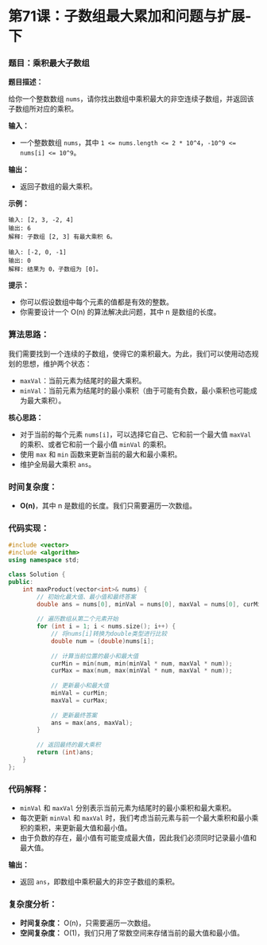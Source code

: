 # 第71课：子数组最大累加和问题与扩展-下

### **题目：乘积最大子数组**

**题目描述：**

给你一个整数数组 `nums`，请你找出数组中乘积最大的非空连续子数组，并返回该子数组所对应的乘积。

**输入：**

- 一个整数数组 `nums`，其中 `1 <= nums.length <= 2 * 10^4`，`-10^9 <= nums[i] <= 10^9`。

**输出：**

- 返回子数组的最大乘积。

**示例：**

```
输入: [2, 3, -2, 4]
输出: 6
解释: 子数组 [2, 3] 有最大乘积 6。

输入: [-2, 0, -1]
输出: 0
解释: 结果为 0，子数组为 [0]。
```

**提示：**

- 你可以假设数组中每个元素的值都是有效的整数。
- 你需要设计一个 O(n) 的算法解决此问题，其中 n 是数组的长度。

### **算法思路：**

我们需要找到一个连续的子数组，使得它的乘积最大。为此，我们可以使用动态规划的思想，维护两个状态：

- `maxVal`：当前元素为结尾时的最大乘积。
- `minVal`：当前元素为结尾时的最小乘积（由于可能有负数，最小乘积也可能成为最大乘积）。

**核心思路：**

- 对于当前的每个元素 `nums[i]`，可以选择它自己、它和前一个最大值 `maxVal` 的乘积、或者它和前一个最小值 `minVal` 的乘积。
- 使用 `max` 和 `min` 函数来更新当前的最大和最小乘积。
- 维护全局最大乘积 `ans`。

### **时间复杂度：**

- **O(n)**，其中 n 是数组的长度。我们只需要遍历一次数组。

### **代码实现：**

```cpp
#include <vector>
#include <algorithm>
using namespace std;

class Solution {
public:
    int maxProduct(vector<int>& nums) {
        // 初始化最大值、最小值和最终答案
        double ans = nums[0], minVal = nums[0], maxVal = nums[0], curMin, curMax;
        
        // 遍历数组从第二个元素开始
        for (int i = 1; i < nums.size(); i++) {
            // 将nums[i]转换为double类型进行比较
            double num = (double)nums[i];
            
            // 计算当前位置的最小和最大值
            curMin = min(num, min(minVal * num, maxVal * num));
            curMax = max(num, max(minVal * num, maxVal * num));
            
            // 更新最小和最大值
            minVal = curMin;
            maxVal = curMax;
            
            // 更新最终答案
            ans = max(ans, maxVal);
        }
        
        // 返回最终的最大乘积
        return (int)ans;
    }
};
```

### **代码解释：**

- `minVal` 和 `maxVal` 分别表示当前元素为结尾时的最小乘积和最大乘积。
- 每次更新 `minVal` 和 `maxVal` 时，我们考虑当前元素与前一个最大乘积和最小乘积的乘积，来更新最大值和最小值。
- 由于负数的存在，最小值有可能变成最大值，因此我们必须同时记录最小值和最大值。

**输出：**

- 返回 `ans`，即数组中乘积最大的非空子数组的乘积。

### **复杂度分析：**

- **时间复杂度：** O(n)，只需要遍历一次数组。
- **空间复杂度：** O(1)，我们只用了常数空间来存储当前的最大值和最小值。